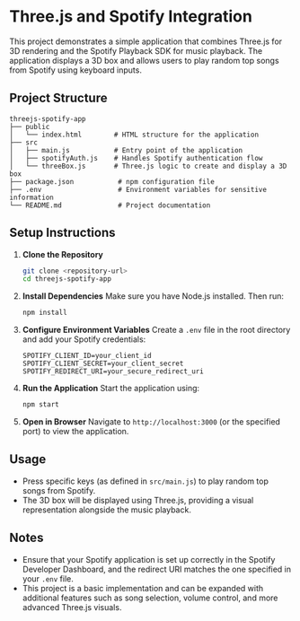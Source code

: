 # Three.js and Spotify Integration

This project demonstrates a simple application that combines Three.js for 3D rendering and the Spotify Playback SDK for music playback. The application displays a 3D box and allows users to play random top songs from Spotify using keyboard inputs.

## Project Structure

```
threejs-spotify-app
├── public
│   └── index.html        # HTML structure for the application
├── src
│   ├── main.js           # Entry point of the application
│   ├── spotifyAuth.js    # Handles Spotify authentication flow
│   └── threeBox.js       # Three.js logic to create and display a 3D box
├── package.json           # npm configuration file
├── .env                   # Environment variables for sensitive information
└── README.md              # Project documentation
```

## Setup Instructions

1. **Clone the Repository**
   ```bash
   git clone <repository-url>
   cd threejs-spotify-app
   ```

2. **Install Dependencies**
   Make sure you have Node.js installed. Then run:
   ```bash
   npm install
   ```

3. **Configure Environment Variables**
   Create a `.env` file in the root directory and add your Spotify credentials:
   ```
   SPOTIFY_CLIENT_ID=your_client_id
   SPOTIFY_CLIENT_SECRET=your_client_secret
   SPOTIFY_REDIRECT_URI=your_secure_redirect_uri
   ```

4. **Run the Application**
   Start the application using:
   ```bash
   npm start
   ```

5. **Open in Browser**
   Navigate to `http://localhost:3000` (or the specified port) to view the application.

## Usage

- Press specific keys (as defined in `src/main.js`) to play random top songs from Spotify.
- The 3D box will be displayed using Three.js, providing a visual representation alongside the music playback.

## Notes

- Ensure that your Spotify application is set up correctly in the Spotify Developer Dashboard, and the redirect URI matches the one specified in your `.env` file.
- This project is a basic implementation and can be expanded with additional features such as song selection, volume control, and more advanced Three.js visuals.